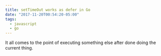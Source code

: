 ```yaml
---
title: setTimeOut works as defer in Go
date: "2017-11-20T00:54:20-05:00"
tags:
  - javascript
  - go
---
```


It all comes to the point of executing something else after done doing the current thing.
